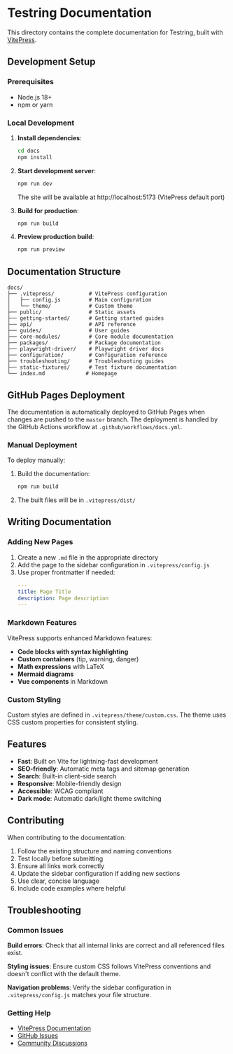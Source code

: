 # Testring Documentation

This directory contains the complete documentation for Testring, built with [VitePress](https://vitepress.dev/).

## Development Setup

### Prerequisites

- Node.js 18+ 
- npm or yarn

### Local Development

1. **Install dependencies**:
   ```bash
   cd docs
   npm install
   ```

2. **Start development server**:
   ```bash
   npm run dev
   ```
   The site will be available at http://localhost:5173 (VitePress default port)

3. **Build for production**:
   ```bash
   npm run build
   ```

4. **Preview production build**:
   ```bash
   npm run preview
   ```

## Documentation Structure

```
docs/
├── .vitepress/           # VitePress configuration
│   ├── config.js         # Main configuration
│   └── theme/            # Custom theme
├── public/               # Static assets
├── getting-started/      # Getting started guides
├── api/                  # API reference
├── guides/               # User guides
├── core-modules/         # Core module documentation
├── packages/             # Package documentation
├── playwright-driver/    # Playwright driver docs
├── configuration/        # Configuration reference
├── troubleshooting/      # Troubleshooting guides
├── static-fixtures/      # Test fixture documentation
└── index.md             # Homepage
```

## GitHub Pages Deployment

The documentation is automatically deployed to GitHub Pages when changes are pushed to the `master` branch. The deployment is handled by the GitHub Actions workflow at `.github/workflows/docs.yml`.

### Manual Deployment

To deploy manually:

1. Build the documentation:
   ```bash
   npm run build
   ```

2. The built files will be in `.vitepress/dist/`

## Writing Documentation

### Adding New Pages

1. Create a new `.md` file in the appropriate directory
2. Add the page to the sidebar configuration in `.vitepress/config.js`
3. Use proper frontmatter if needed:
   ```yaml
   ---
   title: Page Title
   description: Page description
   ---
   ```

### Markdown Features

VitePress supports enhanced Markdown features:

- **Code blocks with syntax highlighting**
- **Custom containers** (tip, warning, danger)
- **Math expressions** with LaTeX
- **Mermaid diagrams**
- **Vue components** in Markdown

### Custom Styling

Custom styles are defined in `.vitepress/theme/custom.css`. The theme uses CSS custom properties for consistent styling.

## Features

- **Fast**: Built on Vite for lightning-fast development
- **SEO-friendly**: Automatic meta tags and sitemap generation
- **Search**: Built-in client-side search
- **Responsive**: Mobile-friendly design
- **Accessible**: WCAG compliant
- **Dark mode**: Automatic dark/light theme switching

## Contributing

When contributing to the documentation:

1. Follow the existing structure and naming conventions
2. Test locally before submitting
3. Ensure all links work correctly
4. Update the sidebar configuration if adding new sections
5. Use clear, concise language
6. Include code examples where helpful

## Troubleshooting

### Common Issues

**Build errors**: Check that all internal links are correct and all referenced files exist.

**Styling issues**: Ensure custom CSS follows VitePress conventions and doesn't conflict with the default theme.

**Navigation problems**: Verify the sidebar configuration in `.vitepress/config.js` matches your file structure.

### Getting Help

- [VitePress Documentation](https://vitepress.dev/)
- [GitHub Issues](https://github.com/ringcentral/testring/issues)
- [Community Discussions](https://github.com/ringcentral/testring/discussions)